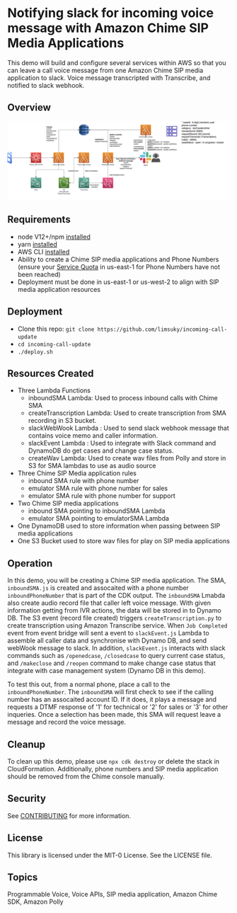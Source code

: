 # Notifying slack for incoming voice message with Amazon Chime SIP Media Applications

This demo will build and configure several services within AWS so that you can leave a call voice message from one Amazon Chime SIP media application to slack.
Voice message transcripted with Transcribe, and notified to slack webhook.


## Overview

![Diagram](images/ArchitectureDiagram.png)

## Requirements

- node V12+/npm [installed](https://www.npmjs.com/get-npm)
- yarn [installed](https://yarnpkg.com/getting-started/install)
- AWS CLI [installed](https://docs.aws.amazon.com/cli/latest/userguide/install-cliv2.html)
- Ability to create a Chime SIP media applications and Phone Numbers (ensure your [Service Quota](https://console.aws.amazon.com/servicequotas/home/services/chime/quotas) in us-east-1 for Phone Numbers have not been reached)
- Deployment must be done in us-east-1 or us-west-2 to align with SIP media application resources

## Deployment

- Clone this repo: `git clone https://github.com/limsuky/incoming-call-update`
- `cd incoming-call-update`
- `./deploy.sh`

## Resources Created

- Three Lambda Functions
  - inboundSMA Lambda: Used to process inbound calls with Chime SMA
  - createTranscription Lambda: Used to create transcription from SMA recording in S3 bucket. 
  - slackWebWook Lambda : Used to send slack webhook message that contains voice memo and caller information.
  - slackEvent Lambda : Used to integrate with Slack command and DynamoDB do get cases and change case status.
  - createWav Lambda: Used to create wav files from Polly and store in S3 for SMA lambdas to use as audio source
- Three Chime SIP Media application rules
  - inbound SMA rule with phone number
  - emulator SMA rule with phone number for sales
  - emulator SMA rule with phone number for support
- Two Chime SIP media applications
  - inbound SMA pointing to inboundSMA Lambda
  - emulator SMA pointing to emulatorSMA Lambda
- One DynamoDB used to store information when passing between SIP media applications
- One S3 Bucket used to store wav files for play on SIP media applications


## Operation

In this demo, you will be creating a Chime SIP media application. The SMA, `inboundSMA.js` is created and assocaited with a phone number `inboundPhoneNumber` that is part of the CDK output. The `inboundSMA` Lmabda also create audio record file that caller left voice message. With given information getting from IVR actions, the data will be stored in to Dynamo DB.
The S3 event (record file created) triggers `createTranscription.py` to create transcription using Amazon Transcribe service. When `Job Completed` event from event bridge will sent a event to `slackEvent.js` Lambda to assemble all caller data and synchronise with Dynamo DB, and send webWook message to slack.
In addition, `slackEvent.js` interacts with slack commands such as `/openedcase`, `/closedcase` to query current case status, and `/makeclose` and `/reopen` command to make change case status that integrate with case management system (Dynamo DB in this demo).

To test this out, from a normal phone, place a call to the `inboundPhoneNumber`. The `inboundSMA` will first check to see if the calling number has an assocaited account ID. If it does, it plays a message and requests a DTMF response of '1' for technical or '2' for sales or '3' for other inqueries. Once a selection has been made, this SMA will request leave a message and record the voice message. 

## Cleanup

To clean up this demo, please use `npx cdk destroy` or delete the stack in CloudFormation. Additionally, phone numbers and SIP media application should be removed from the Chime console manually.

## Security

See [CONTRIBUTING](CONTRIBUTING.md#security-issue-notifications) for more information.

## License

This library is licensed under the MIT-0 License. See the LICENSE file.

## Topics

Programmable Voice, Voice APIs, SIP media application, Amazon Chime SDK, Amazon Polly
